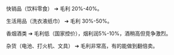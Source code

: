 快销品（饮料零食） ➔ 毛利 20%-40%。

生活用品（洗衣液纸巾） ➔ 毛利 30%-50%。

香烟酒类 ➔ 毛利低（国家控价），烟利润5%-10%，酒稍高但竞争激烈。

杂货（电池、打火机、文具） ➔ 毛利非常高，有的能做到翻倍卖。